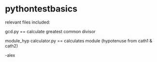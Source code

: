 # pythontestbasics
relevant files included:  

gcd.py == calculate greatest common divisor

module_hyp calculator.py == calculates module (hypotenuse from cath1 & cath2) 



-alex
